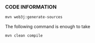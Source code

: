 ### CODE INFORMATION

```bash
mvn web3j:generate-sources
```

The following command is enough to take

```bash
mvn clean compile
```